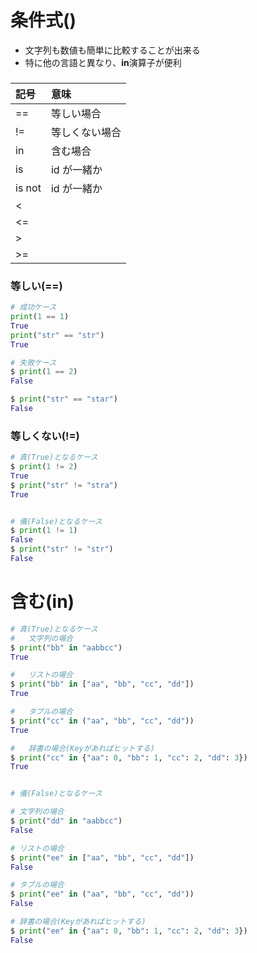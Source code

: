 # 条件式()

- 文字列も数値も簡単に比較することが出来る
- 特に他の言語と異なり、**in**演算子が便利

###

| 記号   | 意味           |
| :----- | :------------- |
| ==     | 等しい場合     |
| !=     | 等しくない場合 |
| in     | 含む場合       |
| is     | id が一緒か    |
| is not | id が一緒か    |
| <      |                |
| <=     |                |
| >      |                |
| >=     |                |

### 等しい(==)

```python
# 成功ケース
print(1 == 1)
True
print("str" == "str")
True

# 失敗ケース
$ print(1 == 2)
False

$ print("str" == "star")
False
```

### 等しくない(!=)

```python
# 真(True)となるケース
$ print(1 != 2)
True
$ print("str" != "stra")
True


# 儀(False)となるケース
$ print(1 != 1)
False
$ print("str" != "str")
False
```

# 含む(in)

```python
# 真(True)となるケース
#   文字列の場合
$ print("bb" in "aabbcc")
True

#   リストの場合
$ print("bb" in ["aa", "bb", "cc", "dd"])
True

#   タプルの場合
$ print("cc" in ("aa", "bb", "cc", "dd"))
True

#   辞書の場合(Keyがあればヒットする)
$ print("cc" in {"aa": 0, "bb": 1, "cc": 2, "dd": 3})
True


# 儀(False)となるケース

# 文字列の場合
$ print("dd" in "aabbcc")
False

# リストの場合
$ print("ee" in ["aa", "bb", "cc", "dd"])
False

# タプルの場合
$ print("ee" in ("aa", "bb", "cc", "dd"))
False

# 辞書の場合(Keyがあればヒットする)
$ print("ee" in {"aa": 0, "bb": 1, "cc": 2, "dd": 3})
False

```
